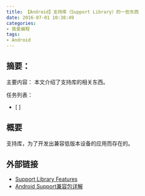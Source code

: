 ```yaml
---
title: 【Android】支持库（Support Library）的一些东西
date: 2016-07-01 10:38:49
categories:
- 我爱编程
tags:
- Android
---
```


## 摘要：
主要内容：
本文介绍了支持库的相关东西。

任务列表：
- [ ]


<!--more-->
## 概要
支持库，为了开发出兼容低版本设备的应用而存在的。

## 外部链接
- [Support Library Features](https://developer.android.com/topic/libraries/support-library/features.html)
- [Android Support兼容包详解](http://stormzhang.com/android/2015/03/29/android-support-library/)
